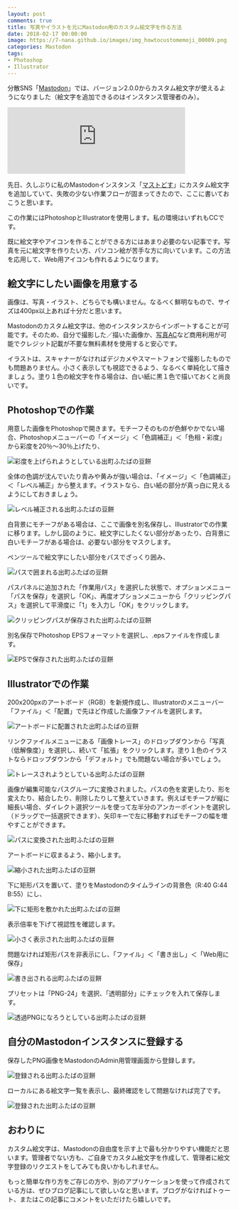 ```yaml
---
layout: post
comments: true
title: 写真やイラストを元にMastodon用のカスタム絵文字を作る方法
date: 2018-02-17 00:00:00
image: https://7-nana.github.io/images/img_howtocustomemoji_00009.png
categories: Mastodon
tags:
- Photoshop
- Illustrator
---
```


分散SNS「[Mastodon](https://joinmastodon.org/ "ソーシャルネットワーキングを、あなたの手の中に - Mastodonプロジェクト")」では、バージョン2.0.0からカスタム絵文字が使えるようになりました（絵文字を追加できるのはインスタンス管理者のみ）。

<iframe src="https://mastodos.com/@7_nana/99535641093246226/embed" class="mastodon-embed" style="max-width: 100%; border: 0" width="400"></iframe><script src="https://mastodos.com/embed.js" async="async"></script>

先日、久しぶりに私のMastodonインスタンス「[マストどす](https://mastodos.com/about "mastodos.com - マストどす")」にカスタム絵文字を追加していて、失敗の少ない作業フローが固まってきたので、ここに書いておこうと思います。

この作業にはPhotoshopとIllustratorを使用します。私の環境はいずれもCCです。

既に絵文字やアイコンを作ることができる方にはあまり必要のない記事です。写真を元に絵文字を作りたい方、パソコン絵が苦手な方に向いています。この方法を応用して、Web用アイコンも作れるようになります。

## 絵文字にしたい画像を用意する

画像は、写真・イラスト、どちらでも構いません。なるべく鮮明なもので、サイズは400px以上あれば十分だと思います。

Mastodonのカスタム絵文字は、他のインスタンスからインポートすることが可能です。そのため、自分で撮影した／描いた画像か、[写真AC](https://www.photo-ac.com/ "写真素材なら「写真AC」無料（フリー）ダウンロードOK")など商用利用が可能でクレジット記載が不要な無料素材を使用すると安心です。

イラストは、スキャナーがなければデジカメやスマートフォンで撮影したものでも問題ありません。小さく表示しても視認できるよう、なるべく単純化して描きましょう。塗り１色の絵文字を作る場合は、白い紙に黒１色で描いておくと尚良いです。

## Photoshopでの作業

用意した画像をPhotoshopで開きます。モチーフそのものが色鮮やかでない場合、Photoshopメニューバーの「イメージ」＜「色調補正」＜「色相・彩度」から彩度を20％〜30％上げたり、

![彩度を上げられようとしている出町ふたばの豆餅](https://7-nana.github.io/images/img_howtocustomemoji_00002.png)

全体の色調が沈んでいたり青みや黄みが強い場合は、「イメージ」＜「色調補正」＜「レベル補正」から整えます。イラストなら、白い紙の部分が真っ白に見えるようにしておきましょう。

![レベル補正される出町ふたばの豆餅](https://7-nana.github.io/images/img_howtocustomemoji_00003.png)

白背景にモチーフがある場合は、ここで画像を別名保存し、Illustratorでの作業に移ります。しかし図のように、絵文字にしたくない部分があったり、白背景に白いモチーフがある場合は、必要ない部分をマスクします。

ペンツールで絵文字にしたい部分をパスでざっくり囲み、

![パスで囲まれる出町ふたばの豆餅](https://7-nana.github.io/images/img_howtocustomemoji_00004.png)

パスパネルに追加された「作業用パス」を選択した状態で、オプションメニュー「パスを保存」を選択し「OK」、再度オプションメニューから「クリッピングパス」を選択して平滑度に「1」を入力し「OK」をクリックします。

![クリッピングパスが保存された出町ふたばの豆餅](https://7-nana.github.io/images/img_howtocustomemoji_00005.png)

別名保存でPhotoshop EPSフォーマットを選択し、.epsファイルを作成します。

![EPSで保存された出町ふたばの豆餅](https://7-nana.github.io/images/img_howtocustomemoji_00006.png)

## Illustratorでの作業

200x200pxのアートボード（RGB）を新規作成し、Illustratorのメニューバー「ファイル」＜「配置」で先ほど作成した画像ファイルを選択します。

![アートボードに配置された出町ふたばの豆餅](https://7-nana.github.io/images/img_howtocustomemoji_00007.png)

リンクファイルメニューにある「画像トレース」のドロップダウンから「写真（低解像度）」を選択し、続いて「拡張」をクリックします。塗り１色のイラストならドロップダウンから「デフォルト」でも問題ない場合が多いでしょう。

![トレースされようとしている出町ふたばの豆餅](https://7-nana.github.io/images/img_howtocustomemoji_00008.png)

画像が編集可能なパスグループに変換されました。パスの色を変更したり、形を変えたり、結合したり、削除したりして整えていきます。例えばモチーフが縦に細長い場合、ダイレクト選択ツールを使って左半分のアンカーポイントを選択し（ドラッグで一括選択できます）、矢印キーで左に移動すればモチーフの幅を増やすことができます。

![パスに変換された出町ふたばの豆餅](https://7-nana.github.io/images/img_howtocustomemoji_00009.png)

アートボードに収まるよう、縮小します。

![縮小された出町ふたばの豆餅](https://7-nana.github.io/images/img_howtocustomemoji_00010.png)

下に矩形パスを置いて、塗りをMastodonのタイムラインの背景色（R:40 G:44 B:55）にし、

![下に矩形を敷かれた出町ふたばの豆餅](https://7-nana.github.io/images/img_howtocustomemoji_00011.png)

表示倍率を下げて視認性を確認します。

![小さく表示された出町ふたばの豆餅](https://7-nana.github.io/images/img_howtocustomemoji_00012.png)

問題なければ矩形パスを非表示にし、「ファイル」＜「書き出し」＜「Web用に保存」

![書き出される出町ふたばの豆餅](https://7-nana.github.io/images/img_howtocustomemoji_00013.png)

プリセットは「PNG-24」を選択、「透明部分」にチェックを入れて保存します。

![透過PNGになろうとしている出町ふたばの豆餅](https://7-nana.github.io/images/img_howtocustomemoji_00014.png)

## 自分のMastodonインスタンスに登録する

保存したPNG画像をMastodonのAdmin用管理画面から登録します。

![登録される出町ふたばの豆餅](https://7-nana.github.io/images/img_howtocustomemoji_00015.png)

ローカルにある絵文字一覧を表示し、最終確認をして問題なければ完了です。

![登録された出町ふたばの豆餅](https://7-nana.github.io/images/img_howtocustomemoji_00016.png)

## おわりに

カスタム絵文字は、Mastodonの自由度を示す上で最も分かりやすい機能だと思います。管理者でない方も、ご自身でカスタム絵文字を作成して、管理者に絵文字登録のリクエストをしてみても良いかもしれません。

もっと簡単な作り方をご存じの方や、別のアプリケーションを使って作成されている方は、ぜひブログ記事にして欲しいなと思います。ブログがなければトゥート、またはこの記事にコメントをいただけたら嬉しいです。
